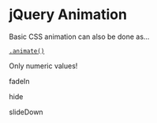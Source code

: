 jQuery Animation
================




Basic CSS animation can also be done as...





[`.animate()`](https://api.jquery.com/animate/)

Only numeric values!


fadeIn

hide

slideDown
